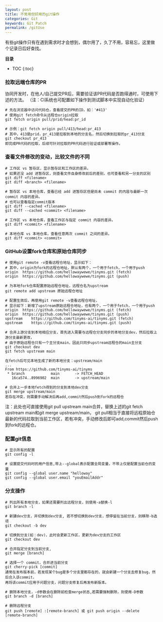 ```yaml
---
layout: post
title: 不常用但好用的git操作
categories: Git
keywords: Git Patch
permalink: /gitUse
---
```



有些git操作只有在遇到需求时才会想到，偶尔用了，久了不用，容易忘，这里做个记录日后好查找。


**目录**

* TOC
{:toc}

### 拉取远端仓库的PR
协同开发时，在他人/自己提交PR后，需要验证该PR代码是否跑得通时，可使用下述的方法。
（注：CI系统也可配置如下操作到测试脚本中实现自动化验证）
```
# 先在浏览器中访问代码仓，查看提交的PR的ID，如：'#413'
# 使用git fetch命令从远程仓origin拉取
git fetch origin pull/prid/head:pr_id

# 示例：git fetch origin pull/413/head:pr_413
# 其中，413是prid，pr_413是拉取到本地的分支名，然后切换到拉取的pr_413分支
git checkout pr_413
即完成PR代码的拉取，后续可针对拉取的PR代码进行验证或部署等操作。
```

### 查看文件修改的变动，比较文件的不同
```
# 工作区 vs 暂存区，显示暂存区和工作区的差异。
# 如果还没 add 进暂存区，则查看文件自身修改前后的差别，也可查看和另一分支的区别
git diff <filename>
git diff <branch> <filename>

# 暂存区 vs 本地仓库，查看已经 add 进暂存区但是尚未 commit 的内容与最新一次 commit 内容的差异。
# 也可以查看指定commit版本
git diff --cached <filename>
git diff --cached <commit> <filename>

# 工作区 vs 本地仓库，查看工作区与指定 commit 内容的差异。
git diff <commit> <filename>

# 本地仓库 vs 本地仓库，查看任意两次 commit 之间的差异。
git diff <commit> <commit>
```

### GitHub设置fork仓库和原始仓库同步
```
# 使用git remote -v查看远程仓地址，显示如下：
# 其中，origin为fork的远程仓地址，默认有两个，一个用于fetch，一个用于push
origin	https://github.com/hellowaywewe/tinyms.git (fetch)
origin	https://github.com/hellowaywewe/tinyms.git (push)

# 为本地fork仓库配置原始远程仓地址，远程仓名为upstream
git remote add upstream 原始远程仓地址

# 配置生效后，再使用git remote -v查看远程仓地址，
# 显示如下：新增了upstream原始远程仓地址，也有两个，一个用于fetch，一个用于push
origin	https://github.com/hellowaywewe/tinyms.git (fetch)
origin	https://github.com/hellowaywewe/tinyms.git (push)
upstream	https://github.com/tinyms-ai/tinyms.git (fetch)
upstream	https://github.com/tinyms-ai/tinyms.git (push)

# 合并上游分支到本地相应分支，首先进入需要与远程仓分支同步的本地分支dev，然后拉取上游分支最新更改，
# 由于原始远程仓只有一个主分支main，因此只同步upstream远程仓的main主分支
git checkout dev
git fetch upstream main

在fetch后可见本地生成了新的本地分支：upstream/main
...
From https://github.com/tinyms-ai/tinyms
 * branch            main       -> FETCH_HEAD
   16ca574..8996902  main       -> upstream/main

# 合并上一步本地fetch得到的分支到本地dev分支
git merge upstream/main 
若存在冲突，则需要手动解决后再add,commit然后push到fork的远程仓
```
注：此处也可直接使用git pull upstream main合并，替换上述的git fetch upstream main和git merge upstream/main，
git pull相当于直接将远程原始仓最新的代码拉取到当前工作区，若有冲突，手动修改后即可add,commit然后push到fork的远程仓。

### 配置git信息
```
# 显示所有的配置
git config -l

# 设置提交代码时的用户信息,带上--global表示配置全局变量，不带上仅是配置当前仓的变量
git config --global user.name "helloway"
git config --global user.email "youEmailAddr"
```

### 分支操作
```
# 列出所有本地分支，如果还需要列出远程分支，则使用-a替换-l
git branch -l

# 新建dev分支，并切换到dev分支, 若不想切换到dev分支，想停留在当前分支，则移除-b选项
git checkout -b dev

# 切换到分支(如：dev)，此时会更新工作区，更新为dev分支的工作区
git checkout dev

# 合并指定分支到当前分支, 
git merge [branch]

# 选择一个 commit，合并进当前分支
git cherry-pick [commit]
通常在发布版本前，若发现某个bug是多个分支里都存在的，就会新建一个分支去修复bug，然后合入该commit，
再将该commit应用于问题分支，问题分支修复后再发布新版本。

# 删除本地分支，-d参数会在删除前检查merge状态,若需要强制删除，则使用-D参数
git branch -d [branch]

# 删除远程分支
git push [remote] :[remote-branch] 或 git push origin --delete [remote-branch]
```


